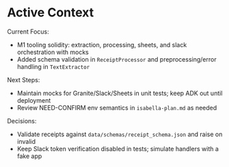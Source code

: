 # Active Context

Current Focus:
- M1 tooling solidity: extraction, processing, sheets, and slack orchestration with mocks
- Added schema validation in `ReceiptProcessor` and preprocessing/error handling in `TextExtractor`

Next Steps:
- Maintain mocks for Granite/Slack/Sheets in unit tests; keep ADK out until deployment
- Review NEED-CONFIRM env semantics in `isabella-plan.md` as needed

Decisions:
- Validate receipts against `data/schemas/receipt_schema.json` and raise on invalid
- Keep Slack token verification disabled in tests; simulate handlers with a fake app 